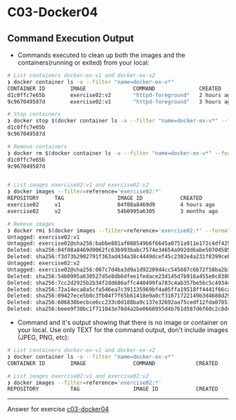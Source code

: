 # C03-Docker04


## Command Execution Output
- Commands executed to clean up both the images and the containers(running or exited) from your local:
```bash
# List containers docker-ex-v1 and docker-ex-v2
❯ docker container ls -a --filter "name=docker-ex-v*"
CONTAINER ID        IMAGE               COMMAND              CREATED             STATUS              PORTS                  NAMES
d1c0ffc7e65b        exercise02:v2       "httpd-foreground"   2 hours ago         Up 3 seconds        0.0.0.0:8082->80/tcp   docker-ex-v2
9c967049587d        exercise02:v1       "httpd-foreground"   3 hours ago         Up 3 seconds        0.0.0.0:8081->80/tcp   docker-ex-v1

# Stop containers
❯ docker stop $(docker container ls -a --filter "name=docker-ex-v*" --format="{{.ID}}")
d1c0ffc7e65b
9c967049587d

# Remove containers
❯ docker rm $(docker container ls -a --filter "name=docker-ex-v*" --format="{{.ID}}")
d1c0ffc7e65b
9c967049587d


# List images exercise02:v1 and exercise02:v2
❯ docker images --filter=reference='exercise02:*'                   
REPOSITORY     TAG                 IMAGE ID            CREATED             SIZE
exercise02     v1                  04f08a8469d9        4 hours ago         107MB
exercise02     v2                  54b0995a6305        3 months ago        107MB

# Remove images
❯ docker rmi $(docker images --filter=reference='exercise02:*' --format="{{.ID}}") -f
Untagged: exercise02:v1
Untagged: exercise02@sha256:babbe881af088549b6f6645a0751a911e172c4df42541acd5f06d8f3e2c77f2c
Deleted: sha256:04f08a8469d9062fc63b993babc7574e34654a992dd6abe50704585d8ca0d42f
Deleted: sha256:f3d73b2902791f363ad434a38c4449dcef45c2302e4a231f8399cebc280d9084
Untagged: exercise02:v2
Untagged: exercise02@sha256:007c7d4ba3d9a1d92209d4cc545607c6b72f58ba2b104f1caf309428d770680a
Deleted: sha256:54b0995a630527d5e8db6dfee1fedace23d145d7b916a455e0c8380db974d81c
Deleted: sha256:7cc2d2925b2b34f2dd686affc440499fa783c4ab357be56c5c49344dbd40d5ce
Deleted: sha256:72a14eca8a5cfa546ea7c391135969bf4a05ffa19518ff4441f66cadcc906fd9
Deleted: sha256:09427ece5b0c3fb84f7f65b61418e9a0cf31671722149b3d4688d29a61f8c0e4
Deleted: sha256:606838becbce6cc233c0d188ba9c137e32692aa75cedf12fda078512dfc8845c
Deleted: sha256:beee9f30bc1f711043e78d4a2be0668955d4b761d587d6f60c2c8dc081efb203

```

- Command and it's output showing that there is no image or container on your local. Use only TEXT for the command output, don't include images (JPEG, PNG, etc):
```bash
# List containers docker-ex-v1 and docker-ex-v2
❯ docker container ls -a --filter "name=docker-ex-v*"                                  
CONTAINER ID        IMAGE               COMMAND             CREATED             STATUS              PORTS               NAMES

# List images exercise02:v1 and exercise02:v2
❯ docker images --filter=reference='exercise02:*' 
REPOSITORY          TAG                 IMAGE ID            CREATED             SIZE

```

***
Answer for exercise [c03-docker04](https://github.com/devopsacademyau/academy/blob/af3225a3436f263164e8daebc6bbd1ef3122b900/classes/03class/exercises/c03-docker04/README.md)
